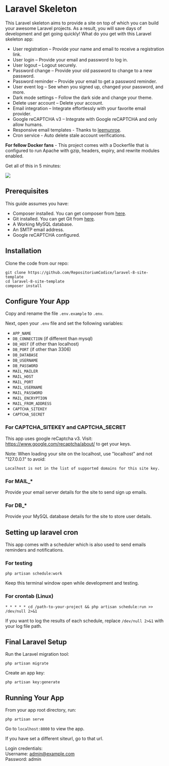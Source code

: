 # Laravel Skeleton
This Laravel skeleton aims to provide a site on top of which you can build your awesome Laravel projects. As a result, you will save days of development and get going quickly!
What do you get with this Laravel skeleton app:
-	User registration – Provide your name and email to receive a registration link.
-	User login – Provide your email and password to log in.
-	User logout – Logout securely.
-	Password change – Provide your old password to change to a new password.
-	Password reminder – Provide your email to get a password reminder.
-	User event log – See when you signed up, changed your password, and more.
-	Dark mode settings – Follow the dark side and change your theme.
-	Delete user account – Delete your account.
-	Email integration – Integrate effortlessly with your favorite email provider.
-	Google reCAPTCHA v3 – Integrate with Google reCAPTCHA and only allow humans.
-	Responsive email templates - Thanks to [leemunroe](https://github.com/leemunroe/responsive-html-email-template).
-	Cron service - Auto delete stale account verifications.

**For fellow Docker fans** - This project comes with a Dockerfile that is configured to run Apache with gzip, headers, expiry, and rewrite modules enabled.

Get all of this in 5 minutes:

![](https://anto.online/wp-content/uploads/2021/08/laravel-skeleton-project.gif)

## Prerequisites
This guide assumes you have:
- Composer installed. You can get composer from [here](https://getcomposer.org/).
- Git installed. You can get Git from [here](https://docs.github.com/en/get-started/quickstart/set-up-git).  
- A Working MySQL database.
- An SMTP email address.
- Google reCAPTCHA configured.

## Installation

Clone the code from our repo:
```
git clone https://github.com/RepositoriumCodice/laravel-8-site-template
cd laravel-8-site-template
composer install
```

## Configure Your App

Copy and rename the file `.env.example` to `.env`.

Next, open your `.env` file and set the following variables:
- `APP_NAME`
- `DB_CONNECTION` (if different than mysql)
- `DB_HOST` (if other than localhost)
- `DB_PORT` (if other than 3306)
- `DB_DATABASE`
- `DB_USERNAME`
- `DB_PASSWORD`
- `MAIL_MAILER`
- `MAIL_HOST`
- `MAIL_PORT`
- `MAIL_USERNAME`
- `MAIL_PASSWORD`
- `MAIL_ENCRYPTION`
- `MAIL_FROM_ADDRESS`
- `CAPTCHA_SITEKEY`
- `CAPTCHA_SECRET`

### For CAPTCHA_SITEKEY and CAPTCHA_SECRET

This app uses google reCaptcha v3. Visit: https://www.google.com/recaptcha/about/ to get your keys.

Note: When loading your site on the localhost, use "localhost" and not "127.0.0.1" to avoid:
```
Localhost is not in the list of supported domains for this site key.
```

### For MAIL_* 

Provide your email server details for the site to send sign up emails.

### For DB_*

Provide your MySQL database details for the site to store user details.

## Setting up laravel cron

This app comes with a scheduler which is also used to send emails reminders and notifications.

### For testing

```
php artisan schedule:work
```
Keep this terminal window open while development and testing.

### For crontab (Linux)

```
* * * * * cd /path-to-your-project && php artisan schedule:run >> /dev/null 2>&1
```
If you want to log the results of each schedule, replace `/dev/null 2>&1` with your log file path.

## Final Laravel Setup

Run the Laravel migration tool:
```
php artisan migrate
```

Create an app key:
```
php artisan key:generate
```
## Running Your App

From your app root directory, run:

```
php artisan serve
```
Go to `localhost:8000` to view the app.

If you have set a different siteurl, go to that url.

Login credentials:  
Username: admin@example.com  
Password: admin
